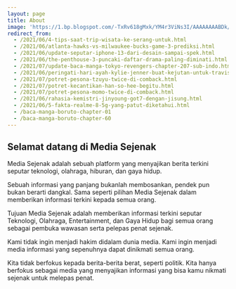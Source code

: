 ```yaml
---
layout: page
title: About
image: 'https://1.bp.blogspot.com/-TxRv618gMxk/YM4r3ViNs3I/AAAAAAAABDk/O2wb0kIuKTsvNlbN7ovodtSZyN0-k-OIQCLcBGAsYHQ/s0/sketch1624106818727.png'
redirect_from:
  - /2021/06/4-tips-saat-trip-wisata-ke-serang-untuk.html
  - /2021/06/atlanta-hawks-vs-milwaukee-bucks-game-3-prediksi.html
  - /2021/06/update-seputar-iphone-13-dari-desain-sampai-spek.html
  - /2021/06/the-penthouse-3-puncaki-daftar-drama-paling-diminati.html.html
  - /2021/07/update-baca-manga-tokyo-revengers-chapter-207-sub-indo.html
  - /2021/06/peringati-hari-ayah-kylie-jenner-buat-kejutan-untuk-travis-scott.html
  - /2021/07/potret-pesona-tzuyu-twice-di-comback.html
  - /2021/07/potret-kecantikan-han-so-hee-begitu.html
  - /2021/07/potret-pesona-momo-twice-di-comback.html
  - /2021/06/rahasia-kemistri-jinyoung-got7-dengan-jisung.html
  - /2021/06/5-fakta-realme-8-5g-yang-patut-diketahui.html
  - /baca-manga-boruto-chapter-01
  - /baca-manga-boruto-chapter-60
---
```

## Selamat datang di Media Sejenak

Media Sejenak adalah sebuah platform yang menyajikan berita terkini seputar teknologi, olahraga, hiburan, dan gaya hidup.

Sebuah informasi yang panjang bukanlah membosankan, pendek pun bukan berarti dangkal. Sama seperti pilihan Media Sejenak dalam memberikan informasi terkini kepada semua orang.

Tujuan Media Sejenak adalah memberikan informasi terkini seputar Teknologi, Olahraga, Entertainment, dan Gaya Hidup bagi semua orang sebagai pembuka wawasan serta pelepas penat sejenak.

Kami tidak ingin menjadi hakim didalam dunia media. Kami ingin menjadi media informasi yang sepenuhnya dapat dinikmati semua orang.

Kita tidak berfokus kepada berita-berita berat, seperti politik. Kita hanya berfokus sebagai media yang menyajikan informasi yang bisa kamu nikmati sejenak untuk melepas penat.
